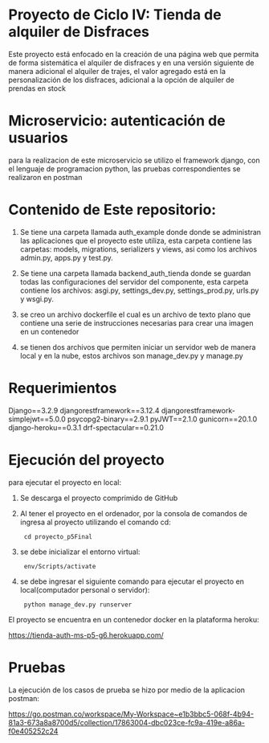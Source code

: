# Proyecto de Ciclo IV: Tienda de alquiler de Disfraces
Este proyecto está enfocado en la creación de una página web que permita de forma sistemática el alquiler de disfraces y en una versión siguiente de manera adicional el alquiler de trajes, el valor agregado está en la personalización de los disfraces, adicional a la opción de alquiler de prendas en stock

# Microservicio: autenticación de usuarios
para la realizacion de este microservicio se utilizo el framework django, con el lenguaje de programacion python, las pruebas correspondientes se realizaron en postman 

# Contenido de Este repositorio: 

 1. Se tiene una carpeta llamada auth_example donde donde se administran las aplicaciones que el proyecto este utiliza, esta carpeta contiene las carpetas: models, migrations, serializers y views, asi como los archivos admin.py, apps.py y test.py. 

 2. Se tiene una carpeta llamada backend_auth_tienda donde se guardan todas las configuraciones del servidor del componente, esta carpeta contiene los archivos: asgi.py, settings_dev.py, settings_prod.py, urls.py y wsgi.py. 

 3. se creo un archivo dockerfile el cual es un archivo de texto plano que contiene una serie de instrucciones necesarias para crear una imagen en un contenedor

 4. se tienen dos archivos que permiten iniciar un servidor web de manera local y en la nube, estos archivos son manage_dev.py y manage.py

 # Requerimientos 

  Django==3.2.9
  djangorestframework==3.12.4
  djangorestframework-simplejwt==5.0.0
  psycopg2-binary==2.9.1
  pyJWT==2.1.0
  gunicorn==20.1.0
  django-heroku==0.3.1
  drf-spectacular==0.21.0

# Ejecución del proyecto

para ejecutar el proyecto en local:

1. Se descarga el proyecto comprimido de GitHub

2. Al tener el proyecto en el ordenador, por la consola de comandos de ingresa al proyecto utilizando el comando cd:

   ```
    cd proyecto_p5Final

   ```
3. se debe inicializar el entorno virtual:

   ```
    env/Scripts/activate

   ```
4. se debe ingresar el siguiente comando para ejecutar el proyecto en local(computador personal o servidor):

   ```
    python manage_dev.py runserver

   ```
El proyecto se encuentra en un contenedor docker en la plataforma heroku:

https://tienda-auth-ms-p5-g6.herokuapp.com/

# Pruebas

La ejecución de los casos de prueba se hizo por medio de la aplicacion postman:

https://go.postman.co/workspace/My-Workspace~e1b3bbc5-068f-4b94-81a3-673a8a8700d5/collection/17863004-dbc023ce-fc9a-419e-a86a-f0e405252c24